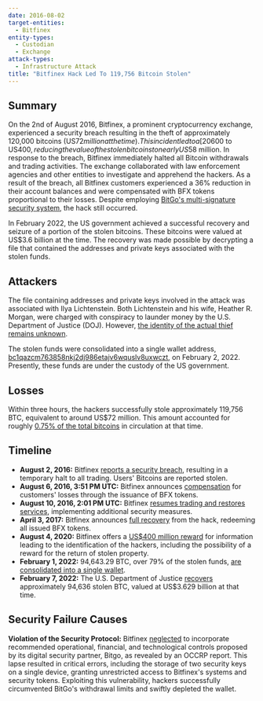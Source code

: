 ```yaml
---
date: 2016-08-02
target-entities:
  - Bitfinex
entity-types:
  - Custodian
  - Exchange
attack-types:
  - Infrastructure Attack
title: "Bitfinex Hack Led To 119,756 Bitcoin Stolen"
---
```


## Summary

On the 2nd of August 2016, Bitfinex, a prominent cryptocurrency exchange, experienced a security breach resulting in the theft of approximately 120,000 bitcoins (US$72 million at the time). This incident led to a [20% decline](https://www.coindesk.com/markets/2016/08/02/bitcoin-drops-nearly-20-as-exchange-hack-amplifies-price-decline/) in the trading price of Bitcoin — from US$600 to US$400, reducing the value of the stolen bitcoins to nearly US$58 million. In response to the breach, Bitfinex immediately halted all Bitcoin withdrawals and trading activities. The exchange collaborated with law enforcement agencies and other entities to investigate and apprehend the hackers. As a result of the breach, all Bitfinex customers experienced a 36% reduction in their account balances and were compensated with BFX tokens proportional to their losses. Despite employing [BitGo's multi-signature security system](https://en.wikipedia.org/wiki/2016_Bitfinex_hack), the hack still occurred.

In February 2022, the US government achieved a successful recovery and seizure of a portion of the stolen bitcoins. These bitcoins were valued at US$3.6 billion at the time. The recovery was made possible by decrypting a file that contained the addresses and private keys associated with the stolen funds.

## Attackers

The file containing addresses and private keys involved in the attack was associated with Ilya Lichtenstein. Both Lichtenstein and his wife, Heather R. Morgan, were charged with conspiracy to launder money by the U.S. Department of Justice (DOJ). However, [the identity of the actual thief remains unknown](https://www.wired.com/story/security-lapses-at-hacked-crypto-exchange-bitfinex/).

The stolen funds were consolidated into a single wallet address, [bc1qazcm763858nkj2dj986etajv6wquslv8uxwczt](https://blog.merklescience.com/hacktrack/hack-track-bitfinex-hack-2016-recent-fund-movement-analysis), on February 2, 2022. Presently, these funds are under the custody of the US government.

## Losses

Within three hours, the hackers successfully stole approximately 119,756 BTC, equivalent to around US$72 million. This amount accounted for roughly [0.75% of the total bitcoins](https://www.theguardian.com/technology/2016/aug/07/bitfinex-exchange-customers-receive-36-percent-loss-tokens) in circulation at that time.

## Timeline

- **August 2, 2016:** Bitfinex [reports a security breach](https://blog.bitfinex.com/announcements/security-breach/), resulting in a temporary halt to all trading. Users' Bitcoins are reported stolen.
- **August 6, 2016, 3:51 PM UTC:** Bitfinex announces [compensation](https://blog.bitfinex.com/announcements/bitfinex-interim-update/) for customers' losses through the issuance of BFX tokens.
- **August 10, 2016, 2:01 PM UTC:** Bitfinex [resumes trading and restores services](https://blog.bitfinex.com/announcements/site-update/), implementing additional security measures.
- **April 3, 2017:** Bitfinex announces [full recovery](https://www.bitfinex.com/posts/198) from the hack, redeeming all issued BFX tokens.
- **August 4, 2020:** Bitfinex offers a [US$400 million reward](https://www.bitfinex.com/posts/494) for information leading to the identification of the hackers, including the possibility of a reward for the return of stolen property.
- **February 1, 2022:** 94,643.29 BTC, over 79% of the stolen funds, [are consolidated into a single wallet](https://news.bitcoin.com/3-6-billion-in-bitcoin-from-the-2016-bitfinex-hack-consolidates-into-a-single-address/).
- **February 7, 2022:** The U.S. Department of Justice [recovers](https://www.justice.gov/opa/press-release/file/1470186/download) approximately 94,636 stolen BTC, valued at US$3.629 billion at that time.

## Security Failure Causes

**Violation of the Security Protocol:** Bitfinex [neglected](https://www.occrp.org/en/blog/17670-confidential-report-flags-bitfinex-security-lapses-in-huge-2016-hack) to incorporate recommended operational, financial, and technological controls proposed by its digital security partner, Bitgo, as revealed by an OCCRP report. This lapse resulted in critical errors, including the storage of two security keys on a single device, granting unrestricted access to Bitfinex's systems and security tokens. Exploiting this vulnerability, hackers successfully circumvented BitGo's withdrawal limits and swiftly depleted the wallet.
